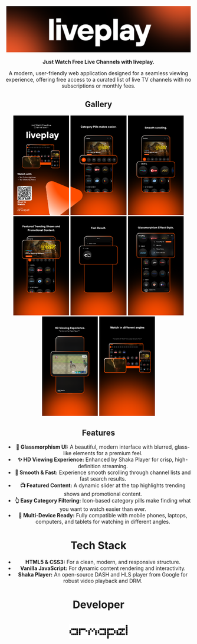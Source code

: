 <div align="center">
  <img src="logo/liveplay-logo-bg.png" alt="liveplay logo" width="500"/>
</p>
<p align="center">
  <strong>Just Watch Free Live Channels with liveplay.</strong>
</p>

<p align="center">
  A modern, user-friendly web application designed for a seamless viewing experience, offering free access to a curated list of live TV channels with no subscriptions or monthly fees.
</p>

<p align="center">
<h2>Gallery</h2>
  <img src="logo/feature1.png" width="30%"/>
  <img src="logo/feature2.png" width="30%"/>
  <img src="logo/feature3.png" width="30%"/>
  
  <img src="logo/feature4.png" width="30%"/>
  <img src="logo/feature5.png" width="30%"/>
  <img src="logo/feature6.png" width="30%"/>
  
  <img src="logo/feature7.png" width="30%"/>
  <img src="logo/feature9.png" width="30%"/>
</p>

<p align="center">
<h2>Features</h2>

*   **💎 Glassmorphism UI:** A beautiful, modern interface with blurred, glass-like elements for a premium feel.
*   **✨ HD Viewing Experience:** Enhanced by Shaka Player for crisp, high-definition streaming.
*   **🚀 Smooth & Fast:** Experience smooth scrolling through channel lists and fast search results.
*   **📺 Featured Content:** A dynamic slider at the top highlights trending shows and promotional content.
*   **👆 Easy Category Filtering:** Icon-based category pills make finding what you want to watch easier than ever.
*   **📱 Multi-Device Ready:** Fully compatible with mobile phones, laptops, computers, and tablets for watching in different angles.
<p align="center">
<h1>Tech Stack</h1>

*   **HTML5 & CSS3:** For a clean, modern, and responsive structure.
*   **Vanilla JavaScript:** For dynamic content rendering and interactivity.
*   **Shaka Player:** An open-source DASH and HLS player from Google for robust video playback and DRM.

<p align="center">
<h1>Developer</h1>

<p align="center"><br>
  <img src="logo/armapel-logo-black.png" alt="armapel logo" height="40">
</p>

